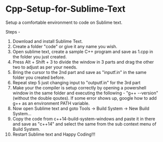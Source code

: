 # Cpp-Setup-for-Sublime-Text
Setup a comfortable environment to code on Sublime text.

Steps -
1. Download and install Sublime Text.
2. Create a folder "code" or give it any name you wish.
3. Open sublime text, create a sample C++ program and save as 1.cpp in the folder you just created.
4. Press Alt + Shift + 3 to divide the window in 3 parts and drag the other two to adjust as per your needs.
5. Bring the cursor to the 2nd part and save as "inputf.in" in the same folder you created before.
6. Repeat step 5 just changing input to "outputf.in" for the 3rd part
7. Make your the compiler is setup correctly by opening a powershell window in the same folder and executing the following - "g++ --version" (without the double qoutes).
If some error shows up, google how to add g++ as an environment PATH variable.
8. Now open Sublime text and goto Tools -> Build System -> New Build System...
9. Copy the code from c++14-build-system-windows and paste it in there and save as "c++14" and select the same from the sub context menu of Build System.
10. Restart Sublime text and Happy Coding!!!
